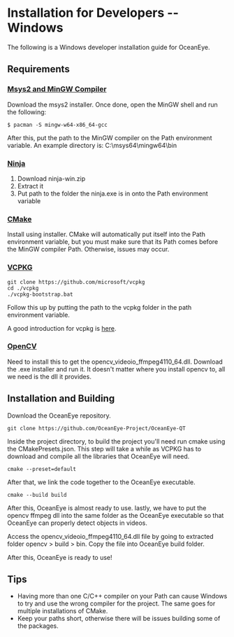 # Installation for Developers -- Windows

The following is a Windows developer installation guide for OceanEye.

## Requirements

### [Msys2 and MinGW Compiler](https://www.msys2.org/)

Download the msys2 installer.
Once done, open the MinGW shell and run the following:

```
$ pacman -S mingw-w64-x86_64-gcc
```
After this, put the path to the MinGW compiler on the Path environment variable. An example directory is: C:\msys64\mingw64\bin

<!-- Other packages that may be needed: perl-modules libraries base-devel mingw-w64-x86_64-gdb mingw-w64-x86_64-gdb-multiarch mingw-w64-x86_64-postgresql -->

### [Ninja](https://github.com/ninja-build/ninja/releases)

1. Download ninja-win.zip
2. Extract it
3. Put path to the folder the ninja.exe is in onto the Path environment variable

### [CMake](https://cmake.org/download/)

Install using installer.
CMake will automatically put itself into the Path environment variable, but you must make sure that its Path comes before the MinGW compiler Path. Otherwise, issues may occur.

### [VCPKG](https://github.com/microsoft/vcpkg)

```
git clone https://github.com/microsoft/vcpkg
cd ./vcpkg
./vcpkg-bootstrap.bat
```
Follow this up by putting the path to the vcpkg folder in the path environment variable.

A good introduction for vcpkg is [here](https://learn.microsoft.com/en-us/vcpkg/get_started/get-started?pivots=shell-powershell).

### [OpenCV](https://github.com/opencv/opencv/releases/tag/4.11.0)

Need to install this to get the opencv_videoio_ffmpeg4110_64.dll. Download the .exe installer and run it. It doesn't matter where you install opencv to, all we need is the dll it provides.

## Installation and Building

Download the OceanEye repository.

```
git clone https://github.com/OceanEye-Project/OceanEye-QT
```

Inside the project directory, to build the project you'll need run cmake using the CMakePresets.json. This step will take a while as VCPKG has to download and compile all the libraries that OceanEye will need.

```
cmake --preset=default
```

After that, we link the code together to the OceanEye executable.

```
cmake --build build
```

After this, OceanEye is almost ready to use. lastly, we have to put the opencv ffmpeg dll into the same folder as the OceanEye executable so that OceanEye can properly detect objects in videos.

Access the opencv_videoio_ffmpeg4110_64.dll file by going to extracted folder opencv > build > bin. Copy the file into OceanEye build folder.

After this, OceanEye is ready to use!

## Tips

- Having more than one C/C++ compiler on your Path can cause Windows to try and use the wrong compiler for the project. The same goes for multiple installations of CMake.
- Keep your paths short, otherwise there will be issues building some of the packages.